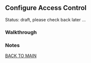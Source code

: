## Configure Access Control

Status: draft, please check back later ...

### Walkthrough

### Notes

[BACK TO MAIN](https://github.com/lfost42/networking)